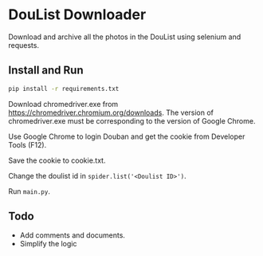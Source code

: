 # DouList Downloader

Download and archive all the photos in the DouList using selenium and requests.

## Install and Run

```bash
pip install -r requirements.txt
```

Download chromedriver.exe from https://chromedriver.chromium.org/downloads. The version of chromedriver.exe must be corresponding to the version of Google Chrome.

Use Google Chrome to login Douban and get the cookie from Developer Tools (F12).

Save the cookie to cookie.txt.

Change the doulist id in `spider.list('<Doulist ID>')`.

Run `main.py`.

## Todo

* Add comments and documents.
* Simplify the logic